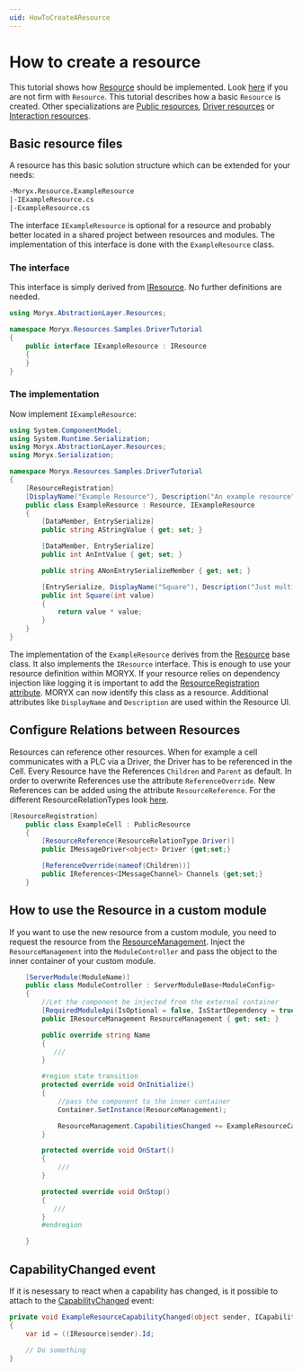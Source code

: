```yaml
---
uid: HowToCreateAResource
---
```

# How to create a resource

This tutorial shows how [Resource](xref:Moryx.AbstractionLayer.Resources.Resource) should be implemented. Look [here](../articles/Resources/Overview.md) if you are not firm with `Resource`. This tutorial describes how a basic `Resource` is created. Other specializations are [Public resources](xref:Moryx.AbstractionLayer.Resources.PublicResource), [Driver resources](../Resources/Types/DriverResource.md) or [Interaction resources](../Resources/Types/InteractionResource.md).

## Basic resource files

A resource has this basic solution structure which can be extended for your needs:

````fs
-Moryx.Resource.ExampleResource
|-IExampleResource.cs
|-ExampleResource.cs
````

The interface `IExampleResource` is optional for a resource and probably better located in a shared project between resources and modules. The implementation of this interface is done with the `ExampleResource` class.

### The interface

This interface is simply derived from [IResource](xref:Moryx.AbstractionLayer.Resources.IResource). No further definitions are needed.

````cs
using Moryx.AbstractionLayer.Resources;

namespace Moryx.Resources.Samples.DriverTutorial
{
    public interface IExampleResource : IResource
    {
    }
}
````

### The implementation

Now implement `IExampleResource`:

````cs
using System.ComponentModel;
using System.Runtime.Serialization;
using Moryx.AbstractionLayer.Resources;
using Moryx.Serialization;

namespace Moryx.Resources.Samples.DriverTutorial
{
    [ResourceRegistration]
    [DisplayName("Example Resource"), Description("An example resource")]
    public class ExampleResource : Resource, IExampleResource
    {
        [DataMember, EntrySerialize]
        public string AStringValue { get; set; }

        [DataMember, EntrySerialize]
        public int AnIntValue { get; set; }

        public string ANonEntrySerializeMember { get; set; }

        [EntrySerialize, DisplayName("Square"), Description("Just multiplies given value with itself")]
        public int Square(int value)
        {
            return value * value;
        }
    }
}
````

The implementation of the `ExampleResource` derives from the [Resource](xref:Moryx.AbstractionLayer.Resources.Resource) base class. It also implements the `IResource` interface. This is enough to use your resource definition within MORYX. If your resource relies on dependency injection like logging it is important to add the [ResourceRegistration attribute](xref:Moryx.AbstractionLayer.Resources.ResourceRegistrationAttribute). MORYX can now identify this class as a resource. Additional attributes like `DisplayName` and `Description` are used within the Resource UI.

## Configure Relations between Resources
Resources can reference other resources. When for example a cell communicates with a PLC via a Driver, the Driver has to be referenced in the Cell. Every Resource have the References `Children` and `Parent` as default. In order to overwrite 
References use the attribute `ReferenceOverride`. New References can be added using the attribute `ResourceReference`. For the different ResourceRelationTypes look [here](xref:Moryx.AbstractionLayer.Resources.ResourceRelationType).

```C#
[ResourceRegistration]
    public class ExampleCell : PublicResource
    {
        [ResourceReference(ResourceRelationType.Driver)]
        public IMessageDriver<object> Driver {get;set;}

        [ReferenceOverride(nameof(Children))]
        public IReferences<IMessageChannel> Channels {get;set;}
    }

```

## How to use the Resource in a custom module

If you want to use the new resource from a custom module, you need to request the resource from the [ResourceManagement](xref:Moryx.AbstractionLayer.Resources.IResourceManagement). Inject the `ResourceManagement` into the `ModuleController` and pass the object to the inner container of your custom module.

````cs
    [ServerModule(ModuleName)]
    public class ModuleController : ServerModuleBase<ModuleConfig>
    {
        //Let the component be injected from the external container
        [RequiredModuleApi(IsOptional = false, IsStartDependency = true)]
        public IResourceManagement ResourceManagement { get; set; }

        public override string Name
        {
           ///
        }

        #region state transition
        protected override void OnInitialize()
        {
            //pass the component to the inner container
            Container.SetInstance(ResourceManagement);

            ResourceManagement.CapabilitiesChanged += ExampleResourceCapabilityChanged;
        }

        protected override void OnStart()
        {
            ///
        }

        protected override void OnStop()
        {
           ///
        }
        #endregion

    }
````

## CapabilityChanged event

If it is nesessary to react when a capability has changed, is it possible to attach to the [CapabilityChanged](xref:Moryx.AbstractionLayer.Resources.IResourceManagement.CapabilitiesChanged) event:

````cs
private void ExampleResourceCapabilityChanged(object sender, ICapabilities newCapabilities)
{
    var id = ((IResource)sender).Id;

    // Do something
}
````